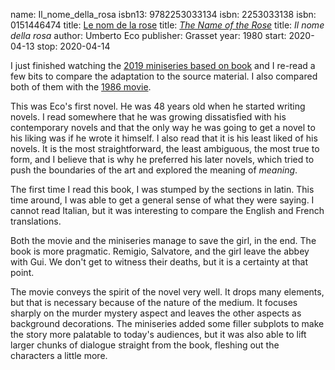 name: Il_nome_della_rosa
isbn13: 9782253033134
isbn: 2253033138
isbn: 0151446474
title: [Le nom de la rose](https://www.amazon.ca/dp/B00GYIYS1E)
title: [<i>The Name of the Rose</i>](https://www.amazon.com/dp/0151446474)
title: <i>Il nome della rosa</i>
author: Umberto Eco
publisher: Grasset
year: 1980
start: 2020-04-13
stop: 2020-04-14

I just finished watching the
[2019 miniseries based on book](https://en.wikipedia.org/wiki/The_Name_of_the_Rose_(miniseries))
and I re-read a few bits to compare the adaptation to the source material.  I
also compared both of them with the
[1986 movie](https://en.wikipedia.org/wiki/The_Name_of_the_Rose_(film)).

This was Eco's first novel.  He was 48 years old when he started writing novels.
I read somewhere that he was growing dissatisfied with his contemporary novels
and that the only way he was going to get a novel to his liking was if he wrote
it himself.  I also read that it is his least liked of his novels.  It is the
most straightforward, the least ambiguous, the most true to form, and I believe
that is why he preferred his later novels, which tried to push the boundaries of
the art and explored the meaning of _meaning_.

The first time I read this book, I was stumped by the sections in latin.  This
time around, I was able to get a general sense of what they were saying.  I
cannot read Italian, but it was interesting to compare the English and French
translations.

Both the movie and the miniseries manage to save the girl, in the end.  The book
is more pragmatic.  Remigio, Salvatore, and the girl leave the abbey with Gui.
We don't get to witness their deaths, but it is a certainty at that point.

The movie conveys the spirit of the novel very well.  It drops many elements,
but that is necessary because of the nature of the medium.  It focuses sharply
on the  murder mystery aspect and leaves the other aspects as background
decorations.  The miniseries added some filler subplots to make the story more
palatable to today's audiences, but it was also able to lift larger chunks of
dialogue straight from the book, fleshing out the characters a little more.
